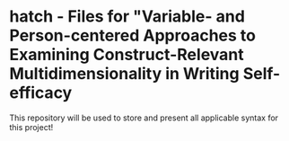 # hatch - Files for "Variable- and Person-centered Approaches to Examining Construct-Relevant Multidimensionality in Writing Self-efficacy 

This repository will be used to store and present all applicable syntax for this project! 

